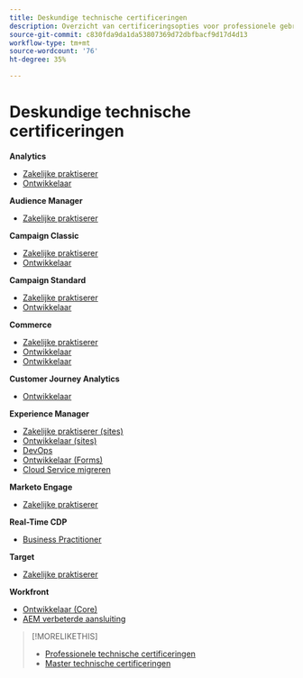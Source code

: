 ```yaml
---
title: Deskundige technische certificeringen
description: Overzicht van certificeringsopties voor professionele gebruikers
source-git-commit: c830fda9da1da53807369d72dbfbacf9d17d4d13
workflow-type: tm+mt
source-wordcount: '76'
ht-degree: 35%

---
```


# Deskundige technische certificeringen

**Analytics**

* [Zakelijke praktiserer](/help/certifications/aa/aa-e-business.md) <!--AD0-E208-->
* [Ontwikkelaar](/help/certifications/aa/aa-e-developer.md) <!--AD0-E209-->

**Audience Manager**

* [Zakelijke praktiserer](/help/certifications/aam/aam-e-business.md) <!--AD0-E457-->

**Campaign Classic**

* [Zakelijke praktiserer](/help/certifications/acc/acc-e-business.md) <!--AD0-E327-->
* [Ontwikkelaar](/help/certifications/acc/acc-e-developer.md) <!--AD0-E330-->

**Campaign Standard**

* [Zakelijke praktiserer](/help/certifications/acs/acs-e-business.md) <!--AD0-E307-->
* [Ontwikkelaar](/help/certifications/acs/acs-e-developer.md) <!--AD0-E306-->

**Commerce**

* [Zakelijke praktiserer](/help/certifications/ac/ac-e-business.md) <!--AD0-E708-->
* [Ontwikkelaar](/help/certifications/ac/ac-e-developer.md) <!--AD0-E716-->
* [Ontwikkelaar](/help/certifications/ac/ac-e-fedeveloper.md) <!--AD0-E710-->

**Customer Journey Analytics**

* [Ontwikkelaar](/help/certifications/acja/acja-e-developer.md) <!--AD0-E604-->

**Experience Manager**

* [Zakelijke praktiserer (sites)](/help/certifications/aem/aem-sites-e-business.md) <!--AD0-E121-->
* [Ontwikkelaar (sites)](/help/certifications/aem/aem-sites-e-developer.md) <!--AD0-E134-->
* [DevOps](/help/certifications/aem/aem-devops-e-engineer.md) <!--AD0-E124-->
* [Ontwikkelaar (Forms)](/help/certifications/aem/aem-forms-e-developer.md) <!--AD0-E125-->
* [Cloud Service migreren](/help/certifications/aem/aem-cs-e-migration.md) <!--AD0-E136-->

**Marketo Engage**

* [Zakelijke praktiserer](/help/certifications/ame/ame-e-business.md) <!--AD0-E559-->

**Real-Time CDP**

* [Business Practitioner](/help/certifications/rtcdp/rtcdp-p-business.md) <!--AD0-E602-->

**Target**

* [Zakelijke praktiserer](/help/certifications/at/at-e-business.md) <!--AD0-E406-->

**Workfront**

* [Ontwikkelaar (Core)](/help/certifications/aw/aw-core-e-developer.md) <!--AD0-E904-->
* [AEM verbeterde aansluiting](/help/certifications/aw/aw-aem-e-connector.md) <!--AD0-E906-->

>[!MORELIKETHIS]
>
>* [Professionele technische certificeringen](professional.md)
>* [Master technische certificeringen](master.md)

